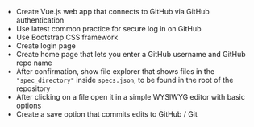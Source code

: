 - Create Vue.js web app that connects to GitHub via GitHub authentication
- Use latest common practice for secure log in on GitHub
- Use Bootstrap CSS framework
- Create login page
- Create home page that lets you enter a GitHub username and GitHub repo name
- After confirmation, show file explorer that shows files in the `"spec_directory"` inside `specs.json`, to be found in the root of the repository
- After clicking on a file open it in a simple WYSIWYG editor with basic options
- Create a save option that commits edits to GitHub / Git